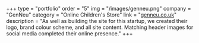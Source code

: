 +++
type = "portfolio"
order = "5"
img = "/images/genneu.png"
company = "GenNeu"
category = "Online Children's Store"
link = "<a href='https://genneu.co.uk'>genneu.co.uk</a>"
description = "As well as building the site for this startup, we created their logo, brand colour scheme, and all site content. Matching header images for social media completed their online presence."
+++

